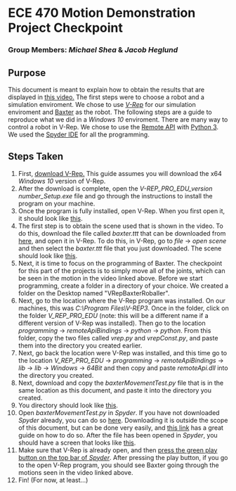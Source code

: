 # ECE 470 Motion Demonstration Project Checkpoint
### Group Members: _Michael Shea_ & _Jacob Heglund_
## Purpose
This document is meant to explain how to obtain the results that are displayed in [this video.](www.youtube.com) The first steps were to choose a robot and a simulation enviroment. We chose to use [_V-Rep_](http://www.coppeliarobotics.com/) for our simulation enviroment and [Baxter](http://www.rethinkrobotics.com/baxter/) as the robot. The following steps are a guide to reproduce what we did in a _Windows 10_ enviroment. There are many way to control a robot in V-Rep. We chose to use the [Remote API](http://www.coppeliarobotics.com/helpFiles/en/remoteApiFunctionsPython.htm) with [Python 3](). We used the [Spyder IDE](https://www.python.org/downloads/) for all the programming.

## Steps Taken
1. First, [download V-Rep.](http://www.coppeliarobotics.com/) This guide assumes you will download the x64 _Windows 10_ version of V-Rep.
2. After the download is complete, open the _V-REP_PRO_EDU_version number_Setup.exe_ file and go through the instructions to install the program on your machine.
3. Once the program is fully installed, open V-Rep. When you first open it, it should look like [this](https://preview.ibb.co/cfZzNn/First_Time_Opening_VRep.png).
4. The first step is to obtain the scene used that is shown in the video. To do this, download the file called _baxter.ttt_ that can be downloaded from [here](https://drive.google.com/drive/u/1/folders/1e5i1j-gdS_KqfPlqJCSnCmjjXyLpepCP), and open it in V-Rep. To do this, in V-Rep, go to _file_ -> _open scene_ and then select the _baxter.ttt_ file that you just downloaded. The scene should look like [this](https://preview.ibb.co/bGNiF7/scene.png).
5. Next, it is time to focus on the programming of Baxter. The checkpoint for this part of the projects is to simply move all of the joints, which can be seen in the motion in the video linked above. Before we start programming, create a folder in a directory of your choice. We created a folder on the Desktop named "VRepBaxterRoballer".
6. Next, go to the location where the V-Rep program was installed. On our machines, this was _C:\Program Files\V-REP3_. Once in the folder, click on the folder _V_REP_PRO_EDU_ (note: this will be a different name if a different version of V-Rep was installed). Then go to the location  _programming_ -> _remoteApiBindings_ -> _python_ -> _python_. From this folder, copy the two files called _vrep.py_ and _vrepConst.py_, and paste them into the directory you created earlier.
7.  Next, go back the location were V-Rep was installed, and this time go to the location  _V_REP_PRO_EDU_ -> _programming_ -> _remoteApiBindings_ -> _lib_ -> _lib_ -> _Windows_ -> _64Bit_ and then copy and paste _remoteApi.dll_ into the directory you created.
8. Next, download and copy the _baxterMovementTest.py_ file that is in the same location as this document, and paste it into the directory you created.
9. You directory should look like [this](https://preview.ibb.co/kmKPNn/Directory.png).
10. Open _baxterMovementTest.py_ in _Spyder_. If you have not downloaded _Spyder_ already, you can do so [here](https://pythonhosted.org/spyder/installation.html). Downloading it is outside the scope of this document, but can be done very easily, and [this link](https://pythonhosted.org/spyder/installation.html) has a great guide on how to do so. After the file has been opened in _Spyder_, you should have a screen that looks like [this](https://preview.ibb.co/d9aaTS/Spyder_File.png).
11. Make sure that V-Rep is already open, and then [press the green play button on the top bar of _Spyder_](https://preview.ibb.co/bC4r2n/play_Button.png). After pressing the play button, if you go to the open V-Rep program, you should see Baxter going through the motions seen in the video linked above.
12. Fin! (For now, at least...)
